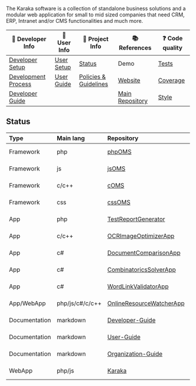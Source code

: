 The Karaka software is a collection of standalone business solutions and a modular web application for small to mid sized companies that need CRM, ERP, Intranet and/or CMS functionalities and much more.

<div align="center">

| :orange_book: Developer Info | :green_book: User Info | :blue_book: Project Info | :books: References | :question: Code quality |
| ---------------------------- | ---------------------- | ------------------------ | ------------------ | ----------------------- |
| [Developer Setup](https://github.com/Karaka-Management/Developer-Guide/blob/develop/general/setup.md) | [User Setup](https://github.com/Karaka-Management/Documentation/blob/develop/setup/install.md) | [Status](https://github.com/Karaka-Management/Docs/blob/master/Project/PROJECT.md) | Demo | [Tests](https://github.com/Karaka-Management/Organization-Guide/blob/master/Processes/01_Development.md#tests) |
| [Development Process](https://github.com/Karaka-Management/Organization-Guide/blob/master/Processes/01_Development.md) | [User Guide](https://github.com/Karaka-Management/Documentation) | [Policies & Guidelines](https://github.com/Karaka-Management/Docs/tree/master/Policies%20%26%20Guidelines) | [Website](https://jingga.app) | [Coverage](https://github.com/Karaka-Management/Developer-Guide/blob/develop/quality/inspections.md#how-and-what-to-test) |
| [Developer Guide](https://github.com/Karaka-Management/Developer-Guide) | | | [Main Repository](https://github.com/Karaka-Management/Karaka) | [Style](https://github.com/Karaka-Management/Organization-Guide/blob/master/Processes/01_Development.md#code-style) |

</div>

## Status

<div align="center">

| Type      | Main lang | Repository | Checks | Build  |
| :-------- | :-------- | :--------- | :----- | :----- |
| Framework | php       | [phpOMS](https://github.com/Karaka-Management/phpOMS)     | ![ci workflow](https://github.com/Karaka-Management/phpOMS/actions/workflows/main.yml/badge.svg) | |
| Framework | js        | [jsOMS](https://github.com/Karaka-Management/jsOMS)      | ![ci workflow](https://github.com/Karaka-Management/jsOMS/actions/workflows/main.yml/badge.svg) | |
| Framework | c/c++     | [cOMS](https://github.com/Karaka-Management/cOMS)       | ![ci workflow](https://github.com/Karaka-Management/cOMS/actions/workflows/main.yml/badge.svg) | |
| Framework | css       | [cssOMS](https://github.com/Karaka-Management/cssOMS)     | ![ci workflow](https://github.com/Karaka-Management/cssOMS/actions/workflows/main.yml/badge.svg) | |
| App      | php       | [TestReportGenerator](https://github.com/Karaka-Management/TestReportGenerator) | ![ci workflow](https://github.com/Karaka-Management/TestReportGenerator/actions/workflows/main.yml/badge.svg) | ![cd workflow](https://github.com/Karaka-Management/TestReportGenerator/actions/workflows/cd.yml/badge.svg) |
| App      | c/c++     | [OCRImageOptimizerApp](https://github.com/Karaka-Management/OCRImageOptimizerApp) | ![ci workflow](https://github.com/Karaka-Management/OCRImageOptimizerApp/actions/workflows/main.yml/badge.svg) | ![cd workflow](https://github.com/Karaka-Management/OCRImageOptimizerApp/actions/workflows/cd.yml/badge.svg) |
| App      | c#        | [DocumentComparisonApp](https://github.com/Karaka-Management/DocumentComparisonApp) | ![ci workflow](https://github.com/Karaka-Management/DocumentComparisonApp/actions/workflows/main.yml/badge.svg) | ![cd workflow](https://github.com/Karaka-Management/DocumentComparisonApp/actions/workflows/cd.yml/badge.svg) |
| App      | c#        | [CombinatoricsSolverApp](https://github.com/Karaka-Management/CombinatoricsSolverApp) | ![ci workflow](https://github.com/Karaka-Management/CombinatoricsSolverApp/actions/workflows/main.yml/badge.svg) | ![cd workflow](https://github.com/Karaka-Management/CombinatoricsSolverApp/actions/workflows/cd.yml/badge.svg) |
| App      | c#        | [WordLinkValidatorApp](https://github.com/Karaka-Management/WordLinkValidatorApp) | ![ci workflow](https://github.com/Karaka-Management/WordLinkValidatorApp/actions/workflows/main.yml/badge.svg) | ![cd workflow](https://github.com/Karaka-Management/WordLinkValidatorApp/actions/workflows/cd.yml/badge.svg) |
| App/WebApp | php/js/c#/c/c++ | [OnlineResourceWatcherApp](https://github.com/Karaka-Management/OnlineResourceWatcherApp) | ![ci workflow](https://github.com/Karaka-Management/OnlineResourceWatcherApp/actions/workflows/main.yml/badge.svg) | ![cd workflow](https://github.com/Karaka-Management/OnlineResourceWatcherApp/actions/workflows/cd.yml/badge.svg) |
| Documentation | markdown   | [Developer-Guide](https://github.com/Karaka-Management/Developer-Guide) | ![ci workflow](https://github.com/Karaka-Management/Developer-Guide/actions/workflows/main.yml/badge.svg) | |
| Documentation | markdown   | [User-Guide](https://github.com/Karaka-Management/User-Guide) | ![ci workflow](https://github.com/Karaka-Management/User-Guide/actions/workflows/main.yml/badge.svg) | |
| Documentation | markdown   | [Organization-Guide](https://github.com/Karaka-Management/Organization-Guide) | ![ci workflow](https://github.com/Karaka-Management/Organization-Guide/actions/workflows/main.yml/badge.svg) | |
| WebApp | php/js     | [Karaka](https://github.com/Karaka-Management/Karaka)     | ![ci workflow](https://github.com/Karaka-Management/Karaka/actions/workflows/main.yml/badge.svg) | |

</div>
